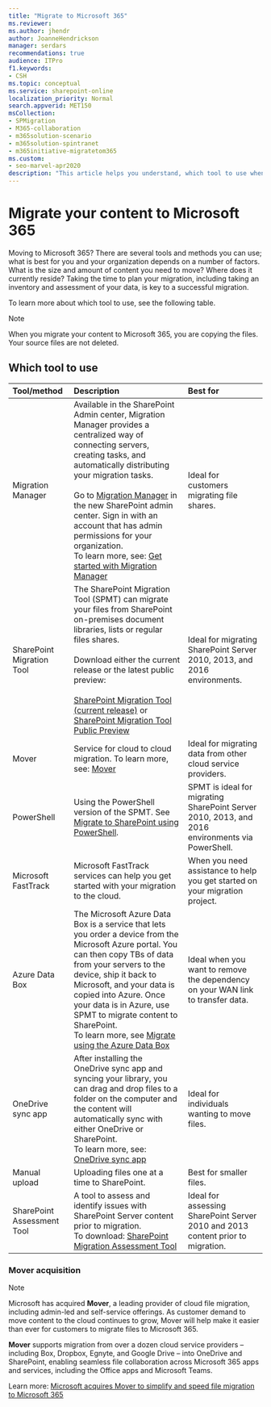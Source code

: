 ```yaml
---
title: "Migrate to Microsoft 365"
ms.reviewer: 
ms.author: jhendr
author: JoanneHendrickson
manager: serdars
recommendations: true
audience: ITPro
f1.keywords:
- CSH
ms.topic: conceptual
ms.service: sharepoint-online
localization_priority: Normal
search.appverid: MET150
msCollection: 
- SPMigration
- M365-collaboration
- m365solution-scenario
- m365solution-spintranet
- m365initiative-migratetom365
ms.custom:
- seo-marvel-apr2020
description: "This article helps you understand, which tool to use when migrating content to SharePoint and OneDrive in Microsoft 365."
---
```


# Migrate your content to Microsoft 365

Moving to Microsoft 365? There are several tools and methods you can use; what is best for you and your organization depends on a number of factors. What is the size and amount of content you need to move? Where does it currently reside? Taking the time to plan your migration, including taking an inventory and assessment of your data, is key to a successful migration.

To learn more about which tool to use, see the following table.

>[!Note]
>When you migrate your content to Microsoft 365, you are copying the files.  Your source files are not deleted.


## Which tool to use

|**Tool/method**|**Description**|**Best for**|
|:-----|:-----|:-----|
|Migration Manager|Available in the SharePoint Admin center, Migration Manager provides a centralized way of connecting servers, creating tasks, and automatically distributing your migration tasks.</br> </br>Go to [Migration Manager](https://aka.ms/ODSP-MM) in the new SharePoint admin center. Sign in with an account that has admin permissions for your organization.</br> To learn more, see: [Get started with Migration Manager](mm-get-started.md)|Ideal for customers migrating file shares.|
|SharePoint Migration Tool|The SharePoint Migration Tool (SPMT) can migrate your files from SharePoint on-premises document libraries, lists or regular files shares. </br></br>Download either the current release or the latest public preview: </br></br>[SharePoint Migration Tool (current release)](https://spmtreleasescus.blob.core.windows.net/install/default.htm) or </br>[SharePoint Migration Tool Public Preview](https://spmtreleasescus.blob.core.windows.net/betainstall/default.htm)|Ideal for migrating SharePoint Server 2010, 2013, and 2016 environments.|
|Mover|Service for cloud to cloud migration. To learn more, see: [Mover](https://mover.io/)|Ideal for migrating data from other cloud service providers.|
|PowerShell|Using the PowerShell version of the SPMT. See [Migrate to SharePoint using PowerShell](https://docs.microsoft.com/sharepointmigration/overview-spmt-ps-cmdlets).|SPMT is ideal for migrating SharePoint Server 2010, 2013, and 2016 environments via PowerShell. |
|Microsoft FastTrack |Microsoft FastTrack services can help you get started with your migration to the cloud.|When you need assistance to help you get started on your migration project.|
|Azure Data Box| The Microsoft Azure Data Box is a service that lets you order a device from the Microsoft Azure portal. You can then copy TBs of data from your servers to the device, ship it back to Microsoft, and your data is copied into Azure. Once your data is in Azure, use SPMT to migrate content to SharePoint. </br> To learn more, see [Migrate using the Azure Data Box](how-to-migrate-file-share-content-to-SPO-using-AzureDataBox.md)|Ideal when you want to remove the dependency on your WAN link to transfer data.|
|OneDrive sync app  <br/> |After installing the OneDrive sync app and syncing your library, you can drag and drop files to a folder on the computer and the content will automatically sync with either OneDrive or SharePoint.  <br/> To learn more, see:  [OneDrive sync app](https://docs.microsoft.com/onedrive/one-drive-sync)|Ideal for individuals wanting to move files.|
|Manual upload  <br/> |Uploading files one at a time to SharePoint. <br/> |Best for smaller files.|
|SharePoint Assessment Tool|  A tool to assess and identify issues with SharePoint Server content prior to migration. </br>To download: [SharePoint Migration Assessment Tool](https://www.microsoft.com/download/details.aspx?id=53598) | Ideal for assessing SharePoint Server 2010 and 2013 content prior to migration.|

### Mover acquisition

>[!Note]
> Microsoft has acquired **Mover**, a leading provider of cloud file migration, including admin-led and self-service offerings. As customer demand to move content to the cloud continues to grow, Mover will help make it easier than ever for customers to migrate files to Microsoft 365.
>
>**Mover** supports migration from over a dozen cloud service providers – including Box, Dropbox, Egnyte, and Google Drive – into OneDrive and SharePoint, enabling seamless file collaboration across Microsoft 365 apps and services, including the Office apps and Microsoft Teams.
>
>Learn more:  [Microsoft acquires Mover to simplify and speed file migration to Microsoft 365](https://aka.ms/migration/news)

